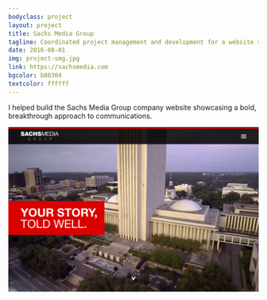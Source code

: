 ```yaml
---
bodyclass: project
layout: project
title: Sachs Media Group
tagline: Coordinated project management and development for a website redesign
date: 2016-08-01
img: project-smg.jpg
link: https://sachsmedia.com
bgcolor: b80304
textcolor: ffffff
---
```


I helped build the Sachs Media Group company website showcasing a bold, breakthrough approach to communications.

![smg home image](/assets/images/project-smg-home.png)

